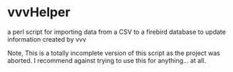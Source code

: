 vvvHelper
=========

a perl script for importing data from a CSV to a firebird database to update information created by vvv



Note, This is a totally incomplete version of this script as the project was aborted. I recommend against trying to use this
for anything... at all.
